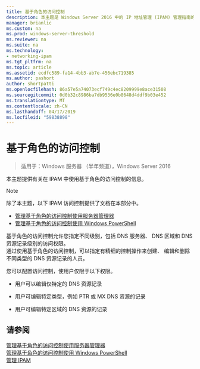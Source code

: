 ```yaml
---
title: 基于角色的访问控制
description: 本主题是 Windows Server 2016 中的 IP 地址管理 (IPAM) 管理指南的一部分。
manager: brianlic
ms.custom: na
ms.prod: windows-server-threshold
ms.reviewer: na
ms.suite: na
ms.technology:
- networking-ipam
ms.tgt_pltfrm: na
ms.topic: article
ms.assetid: ecdfc589-fa14-4bb3-ab7e-456ebc719385
ms.author: pashort
author: shortpatti
ms.openlocfilehash: 86a57e5a74073ecf749c4ec8209999e8ace31508
ms.sourcegitcommit: 0d0b32c8986ba7db9536e0b8648d4ddf9b03e452
ms.translationtype: MT
ms.contentlocale: zh-CN
ms.lasthandoff: 04/17/2019
ms.locfileid: "59838898"
---
```

# <a name="role-based-access-control"></a>基于角色的访问控制

>适用于：Windows 服务器 （半年频道），Windows Server 2016

本主题提供有关在 IPAM 中使用基于角色的访问控制的信息。  
  
> [!NOTE]  
> 除了本主题，以下 IPAM 访问控制提供了文档在本部分中。  
>   
> -   [管理基于角色的访问控制使用服务器管理器](../../technologies/ipam/Manage-Role-Based-Access-Control-with-Server-Manager.md)  
> -   [管理基于角色的访问控制使用 Windows PowerShell](../../technologies/ipam/Manage-Role-Based-Access-Control-with-Windows-PowerShell.md)  
  
基于角色的访问控制允许您指定不同级别，包括 DNS 服务器、 DNS 区域和 DNS 资源记录级别的访问权限。  
通过使用基于角色的访问控制，可以指定有精细的控制操作来创建、 编辑和删除不同类型的 DNS 资源记录的人员。  
  
您可以配置访问控制，使用户仅限于以下权限。  
  
-   用户可以编辑仅特定的 DNS 资源记录  
  
-   用户可编辑特定类型，例如 PTR 或 MX DNS 资源的记录  
  
-   用户可编辑特定区域的 DNS 资源的记录  
  
## <a name="see-also"></a>请参阅  
[管理基于角色的访问控制使用服务器管理器](../../technologies/ipam/Manage-Role-Based-Access-Control-with-Server-Manager.md)  
[管理基于角色的访问控制使用 Windows PowerShell](../../technologies/ipam/Manage-Role-Based-Access-Control-with-Windows-PowerShell.md)  
[管理 IPAM](Manage-IPAM.md)  
  


